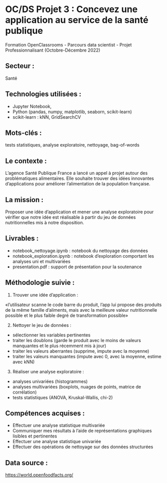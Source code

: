 # OC/DS Projet 3 : Concevez une application au service de la santé publique
Formation OpenClassrooms - Parcours data scientist - Projet Professionnalisant (Octobre-Décembre 2022)

## Secteur : 
Santé 

## Technologies utilisées : 
  * Jupyter Notebook, 
  * Python (pandas, numpy, matplotlib, seaborn, scikit-learn)
  * scikit-learn : kNN, GridSearchCV

## Mots-clés : 
tests statistiques, analyse exploratoire, nettoyage, bag-of-words

## Le contexte : 
L’agence Santé Publique France a lancé un appel à projet autour des problématiques alimentaires. Elle souhaite trouver des idées innovantes d’applications pour améliorer l’alimentation de la population française. 

## La mission : 
Proposer une idée d’application et mener une analyse exploratoire pour vérifier que notre idée est réalisable à partir du jeu de données nutritionnelles mis à notre disposition.

 ## Livrables :
 * notebook_nettoyage.ipynb : notebook du nettoyage des données
 * notebook_exploration.ipynb : notebook d’exploration comportant les analyses uni et multivariées
 * presentation.pdf : support de présentation pour la soutenance

## Méthodologie suivie : 
1. Trouver une idée d’application :
   
«l’utilisateur scanne le code barre du produit, l’app lui propose des produits de la même famille d’aliments, mais avec la meilleure valeur nutritionnelle possible et le plus faible degré de transformation possible»

2. Nettoyer le jeu de données :
* sélectionner les variables pertinentes
* traiter les doublons (garde le produit avec le moins de valeurs manquantes et le plus récemment mis à jour)
* traiter les valeurs aberrantes (supprime, impute avec la moyenne)
* traiter les valeurs manquantes (impute avec 0, avec la moyenne, estime avec kNN)

3. Réaliser une analyse exploratoire :
* analyses univariées (histogrammes)
* analyses multivariées (boxplots, nuages de points, matrice de corrélation)
* tests statistiques (ANOVA, Kruskal-Wallis, chi-2)

## Compétences acquises :  
* Effectuer une analyse statistique multivariée
* Communiquer mes résultats à l’aide de représentations graphiques lisibles et pertinentes
* Effectuer une analyse statistique univariée
* Effectuer des opérations de nettoyage sur des données structurées

## Data source : 
https://world.openfoodfacts.org/

